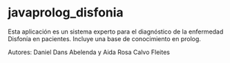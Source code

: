 # javaprolog_disfonia
Esta aplicación es un sistema experto para el diagnóstico de la enfermedad Disfonía en pacientes. Incluye una base de conocimiento en prolog.

Autores: Daniel Dans Abelenda y Aida Rosa Calvo Fleites
